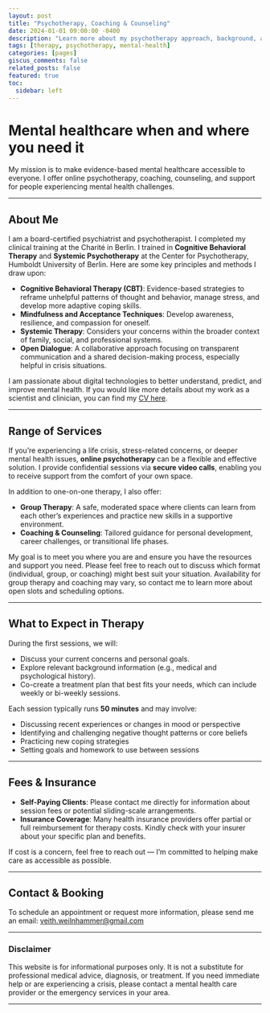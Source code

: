 ```yaml
---
layout: post
title: "Psychotherapy, Coaching & Counseling"
date: 2024-01-01 09:00:00 -0400
description: "Learn more about my psychotherapy approach, background, and how to book a session."
tags: [therapy, psychotherapy, mental-health]
categories: [pages]
giscus_comments: false
related_posts: false
featured: true
toc:
  sidebar: left
---
```


# Mental healthcare when and where you need it 

My mission is to make evidence-based mental healthcare accessible to everyone. I offer online psychotherapy, coaching, counseling, and support for people experiencing mental health challenges.

---

## About Me

I am a board-certified psychiatrist and psychotherapist. I completed my clinical training at the Charité in Berlin. I trained in **Cognitive Behavioral Therapy** and **Systemic Psychotherapy** at the Center for Psychotherapy, Humboldt University of Berlin. Here are some key principles and methods I draw upon:

- **Cognitive Behavioral Therapy (CBT)**: Evidence-based strategies to reframe unhelpful patterns of thought and behavior, manage stress, and develop more adaptive coping skills.  
- **Mindfulness and Acceptance Techniques**: Develop awareness, resilience, and compassion for oneself.  
- **Systemic Therapy**: Considers your concerns within the broader context of family, social, and professional systems.  
- **Open Dialogue**: A collaborative approach focusing on transparent communication and a shared decision-making process, especially helpful in crisis situations.  

I am passionate about digital technologies to better understand, predict, and improve mental health. If you would like more details about my work as a scientist and clinician, you can find my [CV here](https://veithweilnhammer.github.io/assets/pdf/CV_Weilnhammer.pdf).

---

## Range of Services

If you’re experiencing a life crisis, stress-related concerns, or deeper mental health issues, **online psychotherapy** can be a flexible and effective solution. I provide confidential sessions via **secure video calls**, enabling you to receive support from the comfort of your own space. 

In addition to one-on-one therapy, I also offer:
- **Group Therapy**: A safe, moderated space where clients can learn from each other’s experiences and practice new skills in a supportive environment.
- **Coaching & Counseling**: Tailored guidance for personal development, career challenges, or transitional life phases.  

My goal is to meet you where you are and ensure you have the resources and support you need. Please feel free to reach out to discuss which format (individual, group, or coaching) might best suit your situation. Availability for group therapy and coaching may vary, so contact me to learn more about open slots and scheduling options.

---

## What to Expect in Therapy

During the first sessions, we will:
- Discuss your current concerns and personal goals.  
- Explore relevant background information (e.g., medical and psychological history).  
- Co-create a treatment plan that best fits your needs, which can include weekly or bi-weekly sessions.

Each session typically runs **50 minutes** and may involve:
- Discussing recent experiences or changes in mood or perspective  
- Identifying and challenging negative thought patterns or core beliefs  
- Practicing new coping strategies  
- Setting goals and homework to use between sessions  

---

## Fees & Insurance

- **Self-Paying Clients**: Please contact me directly for information about session fees or potential sliding-scale arrangements.
- **Insurance Coverage**: Many health insurance providers offer partial or full reimbursement for therapy costs. Kindly check with your insurer about your specific plan and benefits.

If cost is a concern, feel free to reach out — I’m committed to helping make care as accessible as possible.

---

## Contact & Booking

To schedule an appointment or request more information, please send me an email: [veith.weilnhammer@gmail.com](mailto:veith.weilnhammer@gmail.com)

---

### Disclaimer
This website is for informational purposes only. It is not a substitute for professional medical advice, diagnosis, or treatment. If you need immediate help or are experiencing a crisis, please contact a mental health care provider or the emergency services in your area.

---